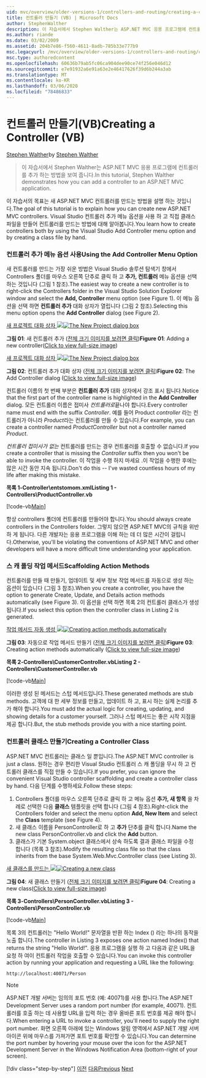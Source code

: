 ```yaml
---
uid: mvc/overview/older-versions-1/controllers-and-routing/creating-a-controller-vb
title: 컨트롤러 만들기 (VB) | Microsoft Docs
author: StephenWalther
description: 이 자습서에서 Stephen Walther는 ASP.NET MVC 응용 프로그램에 컨트롤러를 추가 하는 방법을 보여 줍니다.
ms.author: riande
ms.date: 03/02/2009
ms.assetid: 204b7e86-f560-4611-8adb-785b33e777b9
msc.legacyurl: /mvc/overview/older-versions-1/controllers-and-routing/creating-a-controller-vb
msc.type: authoredcontent
ms.openlocfilehash: 60636b79ab5fc06ca904dee90ce74f256e046d12
ms.sourcegitcommit: e7e91932a6e91a63e2e46417626f39d6b244a3ab
ms.translationtype: MT
ms.contentlocale: ko-KR
ms.lasthandoff: 03/06/2020
ms.locfileid: "78486833"
---
```

# <a name="creating-a-controller-vb"></a><span data-ttu-id="833b9-103">컨트롤러 만들기(VB)</span><span class="sxs-lookup"><span data-stu-id="833b9-103">Creating a Controller (VB)</span></span>

<span data-ttu-id="833b9-104">[Stephen Walther](https://github.com/StephenWalther)</span><span class="sxs-lookup"><span data-stu-id="833b9-104">by [Stephen Walther](https://github.com/StephenWalther)</span></span>

> <span data-ttu-id="833b9-105">이 자습서에서 Stephen Walther는 ASP.NET MVC 응용 프로그램에 컨트롤러를 추가 하는 방법을 보여 줍니다.</span><span class="sxs-lookup"><span data-stu-id="833b9-105">In this tutorial, Stephen Walther demonstrates how you can add a controller to an ASP.NET MVC application.</span></span>

<span data-ttu-id="833b9-106">이 자습서의 목표는 새 ASP.NET MVC 컨트롤러를 만드는 방법을 설명 하는 것입니다.</span><span class="sxs-lookup"><span data-stu-id="833b9-106">The goal of this tutorial is to explain how you can create new ASP.NET MVC controllers.</span></span> <span data-ttu-id="833b9-107">Visual Studio 컨트롤러 추가 메뉴 옵션을 사용 하 고 직접 클래스 파일을 만들어 컨트롤러를 만드는 방법에 대해 알아봅니다.</span><span class="sxs-lookup"><span data-stu-id="833b9-107">You learn how to create controllers both by using the Visual Studio Add Controller menu option and by creating a class file by hand.</span></span>

### <a name="using-the-add-controller-menu-option"></a><span data-ttu-id="833b9-108">컨트롤러 추가 메뉴 옵션 사용</span><span class="sxs-lookup"><span data-stu-id="833b9-108">Using the Add Controller Menu Option</span></span>

<span data-ttu-id="833b9-109">새 컨트롤러를 만드는 가장 쉬운 방법은 Visual Studio 솔루션 탐색기 창에서 Controllers 폴더를 마우스 오른쪽 단추로 클릭 하 고 **추가, 컨트롤러** 메뉴 옵션을 선택 하는 것입니다 (그림 1 참조).</span><span class="sxs-lookup"><span data-stu-id="833b9-109">The easiest way to create a new controller is to right-click the Controllers folder in the Visual Studio Solution Explorer window and select the **Add, Controller** menu option (see Figure 1).</span></span> <span data-ttu-id="833b9-110">이 메뉴 옵션을 선택 하면 **컨트롤러 추가** 대화 상자가 열립니다 (그림 2 참조).</span><span class="sxs-lookup"><span data-stu-id="833b9-110">Selecting this menu option opens the **Add Controller** dialog (see Figure 2).</span></span>

<span data-ttu-id="833b9-111">[새 프로젝트 대화 상자 ![](creating-a-controller-vb/_static/image1.jpg)](creating-a-controller-vb/_static/image1.png)</span><span class="sxs-lookup"><span data-stu-id="833b9-111">[![The New Project dialog box](creating-a-controller-vb/_static/image1.jpg)](creating-a-controller-vb/_static/image1.png)</span></span>

<span data-ttu-id="833b9-112">**그림 01**: 새 컨트롤러 추가 ([전체 크기 이미지를 보려면 클릭](creating-a-controller-vb/_static/image2.png))</span><span class="sxs-lookup"><span data-stu-id="833b9-112">**Figure 01**: Adding a new controller([Click to view full-size image](creating-a-controller-vb/_static/image2.png))</span></span>

<span data-ttu-id="833b9-113">[새 프로젝트 대화 상자 ![](creating-a-controller-vb/_static/image2.jpg)](creating-a-controller-vb/_static/image3.png)</span><span class="sxs-lookup"><span data-stu-id="833b9-113">[![The New Project dialog box](creating-a-controller-vb/_static/image2.jpg)](creating-a-controller-vb/_static/image3.png)</span></span>

<span data-ttu-id="833b9-114">**그림 02**: 컨트롤러 추가 대화 상자 ([전체 크기 이미지를 보려면 클릭](creating-a-controller-vb/_static/image4.png))</span><span class="sxs-lookup"><span data-stu-id="833b9-114">**Figure 02**: The Add Controller dialog ([Click to view full-size image](creating-a-controller-vb/_static/image4.png))</span></span>

<span data-ttu-id="833b9-115">컨트롤러 이름의 첫 번째 부분은 **컨트롤러 추가** 대화 상자에서 강조 표시 됩니다.</span><span class="sxs-lookup"><span data-stu-id="833b9-115">Notice that the first part of the controller name is highlighted in the **Add Controller** dialog.</span></span> <span data-ttu-id="833b9-116">모든 컨트롤러 이름은 접미사 *컨트롤러로*끝나야 합니다.</span><span class="sxs-lookup"><span data-stu-id="833b9-116">Every controller name must end with the suffix *Controller*.</span></span> <span data-ttu-id="833b9-117">예를 들어 Product *controller* 라는 컨트롤러가 아니라 *Product*라는 컨트롤러를 만들 수 있습니다.</span><span class="sxs-lookup"><span data-stu-id="833b9-117">For example, you can create a controller named *ProductController* but not a controller named *Product*.</span></span>

<span data-ttu-id="833b9-118">*컨트롤러 접미사가 없는* 컨트롤러를 만드는 경우 컨트롤러를 호출할 수 없습니다.</span><span class="sxs-lookup"><span data-stu-id="833b9-118">If you create a controller that is missing the *Controller* suffix then you won't be able to invoke the controller.</span></span> <span data-ttu-id="833b9-119">이 작업을 수행 하지 마세요 .이 작업을 수행한 후에는 많은 시간 동안 지속 됩니다.</span><span class="sxs-lookup"><span data-stu-id="833b9-119">Don't do this -- I've wasted countless hours of my life after making this mistake.</span></span>

<span data-ttu-id="833b9-120">**목록 1-Controller\entstomom.xml**</span><span class="sxs-lookup"><span data-stu-id="833b9-120">**Listing 1 - Controllers\ProductController.vb**</span></span>

[!code-vb[Main](creating-a-controller-vb/samples/sample1.vb)]

<span data-ttu-id="833b9-121">항상 controllers 폴더에 컨트롤러를 만들어야 합니다.</span><span class="sxs-lookup"><span data-stu-id="833b9-121">You should always create controllers in the Controllers folder.</span></span> <span data-ttu-id="833b9-122">그렇지 않으면 ASP.NET MVC의 규칙을 위반 하 게 됩니다. 다른 개발자는 응용 프로그램을 이해 하는 데 더 많은 시간이 걸립니다.</span><span class="sxs-lookup"><span data-stu-id="833b9-122">Otherwise, you'll be violating the conventions of ASP.NET MVC and other developers will have a more difficult time understanding your application.</span></span>

### <a name="scaffolding-action-methods"></a><span data-ttu-id="833b9-123">스 캐 폴딩 작업 메서드</span><span class="sxs-lookup"><span data-stu-id="833b9-123">Scaffolding Action Methods</span></span>

<span data-ttu-id="833b9-124">컨트롤러를 만들 때 만들기, 업데이트 및 세부 정보 작업 메서드를 자동으로 생성 하는 옵션이 있습니다 (그림 3 참조).</span><span class="sxs-lookup"><span data-stu-id="833b9-124">When you create a controller, you have the option to generate Create, Update, and Details action methods automatically (see Figure 3).</span></span> <span data-ttu-id="833b9-125">이 옵션을 선택 하면 목록 2의 컨트롤러 클래스가 생성 됩니다.</span><span class="sxs-lookup"><span data-stu-id="833b9-125">If you select this option then the controller class in Listing 2 is generated.</span></span>

<span data-ttu-id="833b9-126">[작업 메서드 자동 생성 ![](creating-a-controller-vb/_static/image3.jpg)](creating-a-controller-vb/_static/image5.png)</span><span class="sxs-lookup"><span data-stu-id="833b9-126">[![Creating action methods automatically](creating-a-controller-vb/_static/image3.jpg)](creating-a-controller-vb/_static/image5.png)</span></span>

<span data-ttu-id="833b9-127">**그림 03**: 자동으로 작업 메서드 만들기 ([전체 크기 이미지를 보려면 클릭](creating-a-controller-vb/_static/image6.png))</span><span class="sxs-lookup"><span data-stu-id="833b9-127">**Figure 03**: Creating action methods automatically ([Click to view full-size image](creating-a-controller-vb/_static/image6.png))</span></span>

<span data-ttu-id="833b9-128">**목록 2-Controllers\CustomerController.vb**</span><span class="sxs-lookup"><span data-stu-id="833b9-128">**Listing 2 - Controllers\CustomerController.vb**</span></span>

[!code-vb[Main](creating-a-controller-vb/samples/sample2.vb)]

<span data-ttu-id="833b9-129">이러한 생성 된 메서드는 스텁 메서드입니다.</span><span class="sxs-lookup"><span data-stu-id="833b9-129">These generated methods are stub methods.</span></span> <span data-ttu-id="833b9-130">고객에 대 한 세부 정보를 만들고, 업데이트 하 고, 표시 하는 실제 논리를 추가 해야 합니다.</span><span class="sxs-lookup"><span data-stu-id="833b9-130">You must add the actual logic for creating, updating, and showing details for a customer yourself.</span></span> <span data-ttu-id="833b9-131">그러나 스텁 메서드는 좋은 시작 지점을 제공 합니다.</span><span class="sxs-lookup"><span data-stu-id="833b9-131">But, the stub methods provide you with a nice starting point.</span></span>

### <a name="creating-a-controller-class"></a><span data-ttu-id="833b9-132">컨트롤러 클래스 만들기</span><span class="sxs-lookup"><span data-stu-id="833b9-132">Creating a Controller Class</span></span>

<span data-ttu-id="833b9-133">ASP.NET MVC 컨트롤러는 클래스 일 뿐입니다.</span><span class="sxs-lookup"><span data-stu-id="833b9-133">The ASP.NET MVC controller is just a class.</span></span> <span data-ttu-id="833b9-134">원하는 경우 편리한 Visual Studio 컨트롤러 스 캐 폴딩을 무시 하 고 컨트롤러 클래스를 직접 만들 수 있습니다.</span><span class="sxs-lookup"><span data-stu-id="833b9-134">If you prefer, you can ignore the convenient Visual Studio controller scaffolding and create a controller class by hand.</span></span> <span data-ttu-id="833b9-135">다음 단계를 수행하세요.</span><span class="sxs-lookup"><span data-stu-id="833b9-135">Follow these steps:</span></span>

1. <span data-ttu-id="833b9-136">Controllers 폴더를 마우스 오른쪽 단추로 클릭 하 고 메뉴 옵션 **추가, 새 항목** 을 차례로 선택한 다음 **클래스** 템플릿을 선택 합니다 (그림 4 참조).</span><span class="sxs-lookup"><span data-stu-id="833b9-136">Right-click the Controllers folder and select the menu option **Add, New Item** and select the **Class** template (see Figure 4).</span></span>
2. <span data-ttu-id="833b9-137">새 클래스 이름을 PersonController로 하 고 **추가** 단추를 클릭 합니다.</span><span class="sxs-lookup"><span data-stu-id="833b9-137">Name the new class PersonController.vb and click the **Add** button.</span></span>
3. <span data-ttu-id="833b9-138">클래스가 기본 System.object 클래스에서 상속 하도록 결과 클래스 파일을 수정 합니다 (목록 3 참조).</span><span class="sxs-lookup"><span data-stu-id="833b9-138">Modify the resulting class file so that the class inherits from the base System.Web.Mvc.Controller class (see Listing 3).</span></span>

<span data-ttu-id="833b9-139">[새 클래스를 만드는 ![](creating-a-controller-vb/_static/image4.jpg)](creating-a-controller-vb/_static/image7.png)</span><span class="sxs-lookup"><span data-stu-id="833b9-139">[![Creating a new class](creating-a-controller-vb/_static/image4.jpg)](creating-a-controller-vb/_static/image7.png)</span></span>

<span data-ttu-id="833b9-140">**그림 04**: 새 클래스 만들기 ([전체 크기 이미지를 보려면 클릭](creating-a-controller-vb/_static/image8.png))</span><span class="sxs-lookup"><span data-stu-id="833b9-140">**Figure 04**: Creating a new class([Click to view full-size image](creating-a-controller-vb/_static/image8.png))</span></span>

<span data-ttu-id="833b9-141">**목록 3-Controllers\PersonController.vb**</span><span class="sxs-lookup"><span data-stu-id="833b9-141">**Listing 3 - Controllers\PersonController.vb**</span></span>

[!code-vb[Main](creating-a-controller-vb/samples/sample3.vb)]

<span data-ttu-id="833b9-142">목록 3의 컨트롤러는 "Hello World!" 문자열을 반환 하는 Index () 라는 하나의 동작을 노출 합니다.</span><span class="sxs-lookup"><span data-stu-id="833b9-142">The controller in Listing 3 exposes one action named Index() that returns the string "Hello World!".</span></span> <span data-ttu-id="833b9-143">응용 프로그램을 실행 하 고 다음과 같은 URL을 요청 하 여이 컨트롤러 작업을 호출할 수 있습니다.</span><span class="sxs-lookup"><span data-stu-id="833b9-143">You can invoke this controller action by running your application and requesting a URL like the following:</span></span>

`http://localhost:40071/Person`

> [!NOTE]
> 
> <span data-ttu-id="833b9-144">ASP.NET 개발 서버는 임의의 포트 번호 (예: 40071)를 사용 합니다.</span><span class="sxs-lookup"><span data-stu-id="833b9-144">The ASP.NET Development Server uses a random port number (for example, 40071).</span></span> <span data-ttu-id="833b9-145">컨트롤러를 호출 하는 데 사용할 URL을 입력 하는 경우 올바른 포트 번호를 제공 해야 합니다.</span><span class="sxs-lookup"><span data-stu-id="833b9-145">When entering a URL to invoke a controller, you'll need to supply the right port number.</span></span> <span data-ttu-id="833b9-146">화면 오른쪽 아래에 있는 Windows 알림 영역에서 ASP.NET 개발 서버 아이콘 위에 마우스를 가져가면 포트 번호를 확인할 수 있습니다.</span><span class="sxs-lookup"><span data-stu-id="833b9-146">You can determine the port number by hovering your mouse over the icon for the ASP.NET Development Server in the Windows Notification Area (bottom-right of your screen).</span></span>
> 
> [!div class="step-by-step"]
> <span data-ttu-id="833b9-147">[이전](adding-dynamic-content-to-a-cached-page-vb.md)
> [다음](creating-an-action-vb.md)</span><span class="sxs-lookup"><span data-stu-id="833b9-147">[Previous](adding-dynamic-content-to-a-cached-page-vb.md)
[Next](creating-an-action-vb.md)</span></span>
